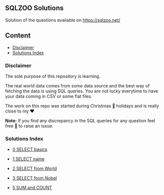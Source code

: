 ## SQLZOO Solutions
Solution of the questions available on https://sqlzoo.net/

## Content

* [Disclaimer](#disclaimer)
* [Solutions Index](#solutions-index)

### Disclaimer
The sole purpose of this repository is learning.

The real world data comes from some data source and the best way of fetching the data is using SQL queries. You are not lucky everytime to have your data coming in CSV or some flat files.

The work on this repo was started during Christmas :christmas_tree: holidays and is really close to my :heart:

**Note:** If you find any discrepancy in the SQL queries for any question feel free :slightly_smiling_face: to raise an issue.

### Solutions Index

* [0 SELECT basics](https://github.com/sank3t/SQLZOO-Solutions/blob/main/0-SELECT-basics.md)

* [1 SELECT name](https://github.com/sank3t/SQLZOO-Solutions/blob/main/1-SELECT-name.md)

* [2 SELECT from World](https://github.com/sank3t/SQLZOO-Solutions/blob/main/2-SELECT-from-World.md)

* [3 SELECT from Nobel](https://github.com/sank3t/SQLZOO-Solutions/blob/main/3-SELECT-from-Nobel.md)

* [5 SUM and COUNT](https://github.com/sank3t/SQLZOO-Solutions/blob/main/5-SUM-and-COUNT.md)
